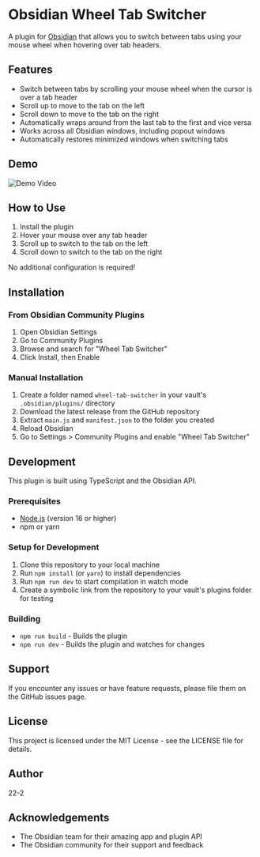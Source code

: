 # Obsidian Wheel Tab Switcher

A plugin for [Obsidian](https://obsidian.md) that allows you to switch between tabs using your mouse wheel when hovering over tab headers.

## Features

- Switch between tabs by scrolling your mouse wheel when the cursor is over a tab header
- Scroll up to move to the tab on the left
- Scroll down to move to the tab on the right
- Automatically wraps around from the last tab to the first and vice versa
- Works across all Obsidian windows, including popout windows
- Automatically restores minimized windows when switching tabs

## Demo

![Demo Video](https://media.githubusercontent.com/media/22-2/wheel-tab-switcher/refs/heads/main/assets/demo.gif?raw=true)

## How to Use

1. Install the plugin
2. Hover your mouse over any tab header
3. Scroll up to switch to the tab on the left
4. Scroll down to switch to the tab on the right

No additional configuration is required!

## Installation

### From Obsidian Community Plugins

1. Open Obsidian Settings
2. Go to Community Plugins
3. Browse and search for "Wheel Tab Switcher"
4. Click Install, then Enable

### Manual Installation

1. Create a folder named `wheel-tab-switcher` in your vault's `.obsidian/plugins/` directory
2. Download the latest release from the GitHub repository
3. Extract `main.js` and `manifest.json` to the folder you created
4. Reload Obsidian
5. Go to Settings > Community Plugins and enable "Wheel Tab Switcher"

## Development

This plugin is built using TypeScript and the Obsidian API.

### Prerequisites

- [Node.js](https://nodejs.org/) (version 16 or higher)
- npm or yarn

### Setup for Development

1. Clone this repository to your local machine
2. Run `npm install` (or `yarn`) to install dependencies
3. Run `npm run dev` to start compilation in watch mode
4. Create a symbolic link from the repository to your vault's plugins folder for testing

### Building

- `npm run build` - Builds the plugin
- `npm run dev` - Builds the plugin and watches for changes

## Support

If you encounter any issues or have feature requests, please file them on the GitHub issues page.

## License

This project is licensed under the MIT License - see the LICENSE file for details.

## Author

22-2

## Acknowledgements

- The Obsidian team for their amazing app and plugin API
- The Obsidian community for their support and feedback

